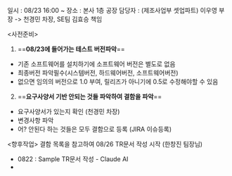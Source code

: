 일시 : 08/23 16:00 ~ 
장소 : 본사 1층 공장
담당자 : (제조사업부 셋업파트) 이우영 부장 -> 천경민 차장, SE팀 김효승 책임

<사전준비>
1. ==**08/23에 들어가는 테스트 버전파악**==
- 기존 소프트웨어를 설치하기에 소프트웨어 버전은 별도로 없음
- 최종버전 파악필수(시스템버전, 하드웨어버전, 소프트웨어버전)
- 없으면 임의의 버전으로 1.0 부여, 릴리즈가 아니기에 0.5로 수정해야할 수 있음

2. ==**요구사양서 기반 안되는 것들 파악하여 결함을 파악**==
- 요구사양서가 있는지 확인 (천경민 차장)
- 변경사항 파악
- 어? 안된다 하는 것들은 모두 결함으로 등록 (JIRA 이슈등록)

<향후작업>
결함 목록을 참고하여 08/26 TR문서 작성 시작 (한창진 팀장님)
- 0822 : Sample TR문서 작성 - Claude AI
- 